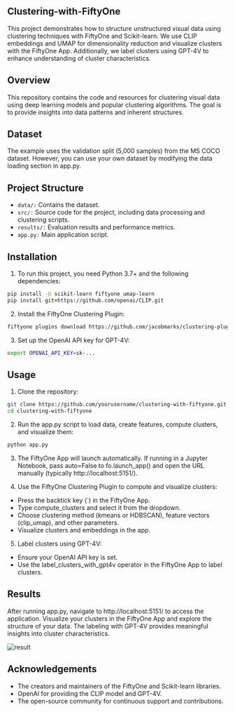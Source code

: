 ## Clustering-with-FiftyOne
This project demonstrates how to structure unstructured visual data using clustering techniques with FiftyOne and Scikit-learn. We use CLIP embeddings and UMAP for dimensionality reduction and visualize clusters with the FiftyOne App. Additionally, we label clusters using GPT-4V to enhance understanding of cluster characteristics.

## Overview
This repository contains the code and resources for clustering visual data using deep learning models and popular clustering algorithms. The goal is to provide insights into data patterns and inherent structures.

## Dataset
The example uses the validation split (5,000 samples) from the MS COCO dataset. However, you can use your own dataset by modifying the data loading section in app.py.

## Project Structure
- `data/:` Contains the dataset.
- `src/:` Source code for the project, including data processing and clustering scripts.
- `results/:` Evaluation results and performance metrics.
- `app.py:` Main application script.

## Installation
1. To run this project, you need Python 3.7+ and the following dependencies:

```bash
pip install -U scikit-learn fiftyone umap-learn
pip install git+https://github.com/openai/CLIP.git
```
2. Install the FiftyOne Clustering Plugin:

```bash
fiftyone plugins download https://github.com/jacobmarks/clustering-plugin
```
3. Set up the OpenAI API key for GPT-4V:

```bash
export OPENAI_API_KEY=sk-...
```
## Usage
1. Clone the repository:
```bash
git clone https://github.com/yourusername/clustering-with-fiftyone.git
cd clustering-with-fiftyone
```
2. Run the app.py script to load data, create features, compute clusters, and visualize them:

```bash
python app.py
```

3. The FiftyOne App will launch automatically. If running in a Jupyter Notebook, pass auto=False to fo.launch_app() and open the URL manually (typically http://localhost:5151/).

4. Use the FiftyOne Clustering Plugin to compute and visualize clusters:

- Press the backtick key (`) in the FiftyOne App.
- Type compute_clusters and select it from the dropdown.
- Choose clustering method (kmeans or HDBSCAN), feature vectors (clip_umap), and other parameters.
- Visualize clusters and embeddings in the app.
5. Label clusters using GPT-4V:

- Ensure your OpenAI API key is set.
- Use the label_clusters_with_gpt4v operator in the FiftyOne App to label clusters.

## Results
After running app.py, navigate to http://localhost:5151/ to access the application. Visualize your clusters in the FiftyOne App and explore the structure of your data. The labeling with GPT-4V provides meaningful insights into cluster characteristics.



![result](https://github.com/yugeshsivakumar/Testing_Repo/assets/156910899/e92874b4-0a20-4e65-9c43-616bba110939)



## Acknowledgements
- The creators and maintainers of the FiftyOne and Scikit-learn libraries.
- OpenAI for providing the CLIP model and GPT-4V.
- The open-source community for continuous support and contributions.

